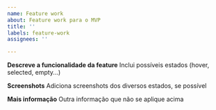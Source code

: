 ```yaml
---
name: Feature work
about: Feature work para o MVP
title: ''
labels: feature-work
assignees: ''

---
```


**Descreve a funcionalidade da feature**
Inclui possíveis estados (hover, selected, empty...)

**Screenshots**
Adiciona screenshots dos diversos estados, se possível

**Mais informação**
Outra informação que não se aplique acima
